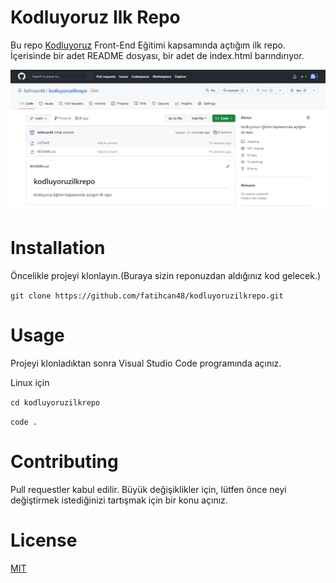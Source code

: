 # Kodluyoruz Ilk Repo
Bu repo [Kodluyoruz](https://kodluyoruz.org/) Front-End Eğitimi kapsamında açtığım ilk repo. İçerisinde bir adet README dosyası, bir adet de index.html barındırıyor.

![Kodluyoruz Ilk Repo](https://github.com/fatihcan48/kodluyoruzilkrepo/blob/main/figures/Ilkrepo.jpeg)

# Installation
Öncelikle projeyi klonlayın.(Buraya sizin reponuzdan aldığınız kod gelecek.)

`git clone https://github.com/fatihcan48/kodluyoruzilkrepo.git`

# Usage
Projeyi klonladıktan sonra Visual Studio Code programında açınız.

Linux için

`cd kodluyoruzilkrepo`

`code .`

# Contributing
Pull requestler kabul edilir. Büyük değişiklikler için, lütfen önce neyi değiştirmek istediğinizi tartışmak için bir konu açınız.

# License

[MIT](https://choosealicense.com/licenses/mit/)
